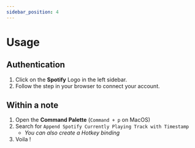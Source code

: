 ```yaml
---
sidebar_position: 4
---
```


# Usage

## Authentication

1. Click on the **Spotify** Logo in the left sidebar.
2. Follow the step in your browser to connect your account.

## Within a note

1. Open the **Command Palette** (`Command + p` on MacOS)
2. Search for `Append Spotify Currently Playing Track with Timestamp`
   - _You can also create a Hotkey binding_
3. Voila !
